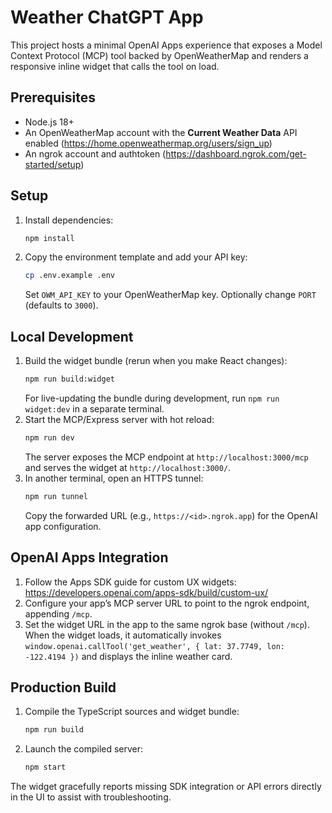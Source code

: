 # Weather ChatGPT App

This project hosts a minimal OpenAI Apps experience that exposes a Model Context Protocol (MCP) tool backed by OpenWeatherMap and renders a responsive inline widget that calls the tool on load.

## Prerequisites
- Node.js 18+
- An OpenWeatherMap account with the **Current Weather Data** API enabled (https://home.openweathermap.org/users/sign_up)
- An ngrok account and authtoken (https://dashboard.ngrok.com/get-started/setup)

## Setup
1. Install dependencies:
   ```bash
   npm install
   ```
2. Copy the environment template and add your API key:
   ```bash
   cp .env.example .env
   ```
   Set `OWM_API_KEY` to your OpenWeatherMap key. Optionally change `PORT` (defaults to `3000`).

## Local Development
1. Build the widget bundle (rerun when you make React changes):
   ```bash
   npm run build:widget
   ```
   For live-updating the bundle during development, run `npm run widget:dev` in a separate terminal.
2. Start the MCP/Express server with hot reload:
   ```bash
   npm run dev
   ```
   The server exposes the MCP endpoint at `http://localhost:3000/mcp` and serves the widget at `http://localhost:3000/`.
3. In another terminal, open an HTTPS tunnel:
   ```bash
   npm run tunnel
   ```
   Copy the forwarded URL (e.g., `https://<id>.ngrok.app`) for the OpenAI app configuration.

## OpenAI Apps Integration
1. Follow the Apps SDK guide for custom UX widgets: https://developers.openai.com/apps-sdk/build/custom-ux/
2. Configure your app’s MCP server URL to point to the ngrok endpoint, appending `/mcp`.
3. Set the widget URL in the app to the same ngrok base (without `/mcp`). When the widget loads, it automatically invokes `window.openai.callTool('get_weather', { lat: 37.7749, lon: -122.4194 })` and displays the inline weather card.

## Production Build
1. Compile the TypeScript sources and widget bundle:
   ```bash
   npm run build
   ```
2. Launch the compiled server:
   ```bash
   npm start
   ```

The widget gracefully reports missing SDK integration or API errors directly in the UI to assist with troubleshooting.

